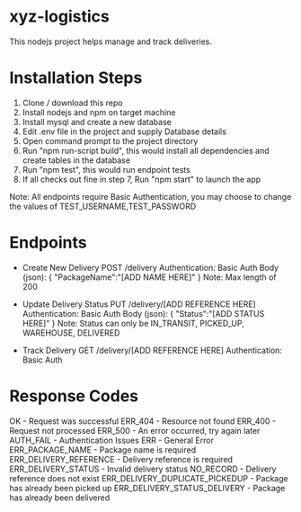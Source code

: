 # xyz-logistics

This nodejs project helps manage and track deliveries.

# Installation Steps
1. Clone / download this repo
2. Install nodejs and npm on target machine
3. Install mysql and create a new database
4. Edit .env file in the project and supply Database details
5. Open command prompt to the project directory
6. Run "npm run-script build", this would install all dependencies and create tables in the database
7. Run "npm test", this would run endpoint tests
8. If all checks out fine in step 7, Run "npm start" to launch the app

Note: All endpoints require Basic Authentication, you may choose to change the values of TEST_USERNAME,TEST_PASSWORD

# Endpoints

- Create New Delivery
POST /delivery
Authentication: Basic Auth
Body (json): {
                 "PackageName":"[ADD NAME HERE]"
             }
 Note: Max length of 200            

- Update Delivery Status
PUT /delivery/[ADD REFERENCE HERE]
Authentication: Basic Auth
Body (json): {
                 "Status":"[ADD STATUS HERE]"
             }
Note: Status can only be IN_TRANSIT, PICKED_UP, WAREHOUSE, DELIVERED

- Track Delivery
GET /delivery/[ADD REFERENCE HERE]
Authentication: Basic Auth


# Response Codes
OK - Request was successful
ERR_404 - Resource not found
ERR_400 - Request not processed
ERR_500 - An error occurred, try again later
AUTH_FAIL - Authentication Issues
ERR - General Error
ERR_PACKAGE_NAME - Package name is required
ERR_DELIVERY_REFERENCE - Delivery reference is required
ERR_DELIVERY_STATUS - Invalid delivery status
NO_RECORD - Delivery reference does not exist
ERR_DELIVERY_DUPLICATE_PICKEDUP - Package has already been picked up
ERR_DELIVERY_STATUS_DELIVERY - Package has already been delivered
